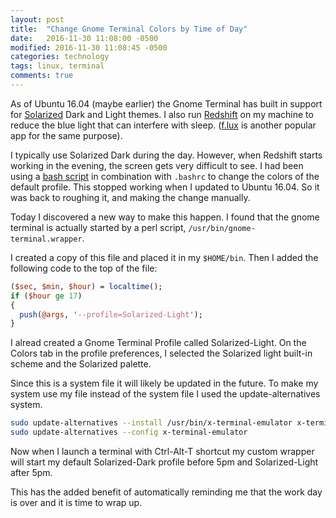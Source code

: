```yaml
---
layout: post
title:  "Change Gnome Terminal Colors by Time of Day"
date:   2016-11-30 11:08:00 -0500
modified: 2016-11-30 11:08:45 -0500
categories: technology
tags: linux, terminal
comments: true
---
```


As of Ubuntu 16.04 (maybe earlier) the Gnome Terminal has built in support for [Solarized][1] Dark and Light themes.  I also run [Redshift][2] on my machine to reduce the blue light that can interfere with sleep. ([f.lux][3] is another popular app for the same purpose).

I typically use Solarized Dark during the day.  However, when Redshift starts working in the evening, the screen gets very difficult to see.  I had been using a [bash script][4] in combination with ``.bashrc`` to change the colors of the default profile.  This stopped working when I updated to Ubuntu 16.04.  So it was back to roughing it, and making the change manually.

Today I discovered a new way to make this happen.  I found that the gnome terminal is actually started by a perl script, ``/usr/bin/gnome-terminal.wrapper``.

I created a copy of this file and placed it in my ``$HOME/bin``.  Then I added the following code to the top of the file:

~~~perl
($sec, $min, $hour) = localtime();
if ($hour ge 17)
{
  push(@args, '--profile=Solarized-Light');
}
~~~

I alread created a Gnome Terminal Profile called Solarized-Light. On the Colors tab in the profile preferences, I selected the Solarized light built-in scheme and the Solarized palette.

Since this is a system file it will likely be updated in the future.  To make my system use my file instead of the system file I used the update-alternatives system.

~~~bash
sudo update-alternatives --install /usr/bin/x-terminal-emulator x-terminal-emulator $HOME/bin/gnome-terminal.wrapper 10
sudo update-alternatives --config x-terminal-emulator
~~~


Now when I launch a terminal with Ctrl-Alt-T shortcut my custom wrapper will start my default Solarized-Dark profile before 5pm and Solarized-Light after 5pm.

This has the added benefit of automatically reminding me that the work day is over and it is time to wrap up.  

[1]: http://ethanschoonover.com/solarized
[2]: http://jonls.dk/redshift/
[3]: https://justgetflux.com/
[4]: https://gist.github.com/codeforkjeff/1397104#file-solarize-sh

